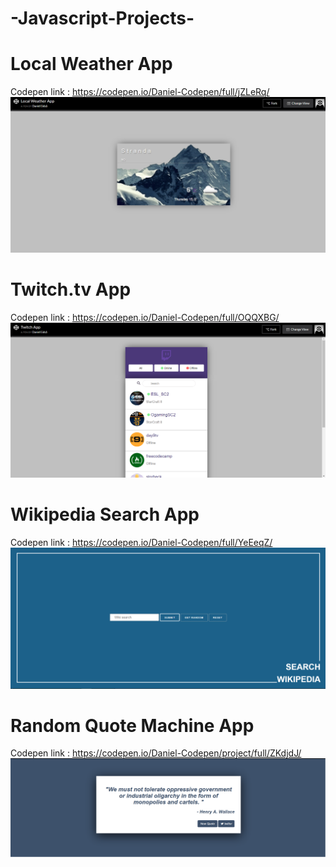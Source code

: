 # -Javascript-Projects-
# Local Weather App
Codepen link : https://codepen.io/Daniel-Codepen/full/jZLeRq/
<br>
![Weather App Screenshot](Local-Weather-App/screenshot.png?raw=true "Optional Title")
<br>
# Twitch.tv App
Codepen link : https://codepen.io/Daniel-Codepen/full/OQQXBG/
<br>
![Twitch.tv App Screenshot](Twitch-App/screenshot.png?raw=true "Optional Title")
# Wikipedia Search App
Codepen link : https://codepen.io/Daniel-Codepen/full/YeEeqZ/
<br>
![Wikipedia Search Screenshot](Wikipedia-Search/screenshot.png?raw=true "Optional Title")
<br>
# Random Quote Machine App
Codepen link : https://codepen.io/Daniel-Codepen/project/full/ZKdjdJ/
<br>
![Wuote machine Screenshot](Quote-Machine/screenshot.png?raw=true "Optional Title")
